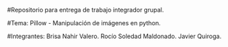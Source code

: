 #Repositorio para entrega de trabajo integrador grupal.

#Tema: Pillow - Manipulación de imágenes en python.

#Integrantes:
Brisa Nahir Valero.
Rocío Soledad Maldonado.
Javier Quiroga.
